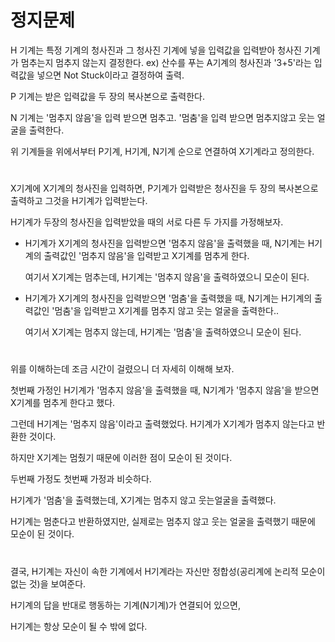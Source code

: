 # 정지문제

H 기계는 특정 기계의 청사진과 그 청사진 기계에 넣을 입력값을 입력받아 청사진 기계가 멈추는지 멈추지 않는지 결정한다.
  ex) 산수를 푸는 A기계의 청사진과 '3+5'라는 입력값을 넣으면 Not Stuck이라고 결정하여 출력.

P 기계는 받은 입력값을 두 장의 복사본으로 출력한다.

N 기계는 '멈추지 않음'을 입력 받으면 멈추고. '멈춤'을 입력 받으면 멈추지않고 웃는 얼굴을 출력한다.

위 기계들을 위에서부터 P기계, H기계, N기계 순으로 연결하여 X기계라고 정의한다.
#

X기계에 X기계의 청사진을 입력하면, P기계가 입력받은 청사진을 두 장의 복사본으로 출력하고 그것을 H기계가 입력받는다.

H기계가 두장의 청사진을 입력받았을 때의 서로 다른 두 가지를 가정해보자.

- H기계가 X기계의 청사진을 입력받으면 '멈추지 않음'을 출력했을 때,
  N기계는 H기계의 출력값인 '멈추지 않음'을 입력받고 X기계를 멈추게 한다.
  
  여기서 X기계는 멈추는데, H기계는 '멈추지 않음'을 출력하였으니 모순이 된다.
  

- H기계가 X기계의 청사진을 입력받으면 '멈춤'을 출력했을 때,
  N기계는 H기계의 출력값인 '멈춤'을 입력받고 X기계를 멈추지 않고 웃는 얼굴을 출력한다..
  
  여기서 X기계는 멈추지 않는데, H기계는 '멈춤'을 출력하였으니 모순이 된다.
#

위를 이해하는데 조금 시간이 걸렸으니 더 자세히 이해해 보자.

첫번째 가정인 H기계가 '멈추지 않음'을 출력했을 때, N기계가 '멈추지 않음'을 받으면 X기계를 멈추게 한다고 했다.

그런데 H기계는 '멈추지 않음'이라고 출력했었다. H기계가 X기계가 멈추지 않는다고 반환한 것이다. 

하지만 X기계는 멈췄기 때문에 이러한 점이 모순이 된 것이다. 

두번째 가정도 첫번째 가정과 비슷하다.

H기계가 '멈춤'을 출력했는데, X기계는 멈추지 않고 웃는얼굴을 출력했다.

H기계는 멈춘다고 반환하였지만, 실제로는 멈추지 않고 웃는 얼굴을 출력했기 때문에 모순이 된 것이다.
#

결국, H기계는 자신이 속한 기계에서 H기계라는 자신만 정합성(공리계에 논리적 모순이 없는 것)을 보여준다.

H기계의 답을 반대로 행동하는 기계(N기계)가 연결되어 있으면,

H기계는 항상 모순이 될 수 밖에 없다.
